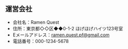 ## 運営会社

- 会社名：Ramen Quest
- 住所：東京都◇◇区◆◆0-1-2  ほげほげハイツ123号室
- Eメールアドレス：ramen.quest.pf@gmail.com
- 電話番号：000-1234-5678

